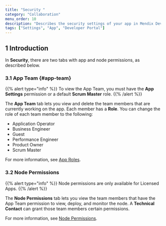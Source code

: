 ```yaml
---
title: "Security "
category: "Collaboration"
menu_order: 10
description: "Describes the security settings of your app in Mendix Developer Portal."
tags: ["Settings", "App", "Developer Portal"]
---
```


## 1 Introduction

In **Security**, there are two tabs with app and node permissions, as described below.

### 3.1 App Team {#app-team}

{{% alert type="info" %}}
To view the App Team, you must have the **App Settings** permission or a default **Scrum Master** role.
{{% /alert %}}

The **App Team** tab lets you view and delete the team members that are currently working on the app. Each member has a **Role**. You can change the role of each team member to the following:

* Application Operator
* Business Engineer
* Guest
* Performance Engineer
* Product Owner
* Scrum Master

For more information, see [App Roles](../collaborate/app-roles).

### 3.2 Node Permissions

{{% alert type="info" %}}
Node permissions are only available for Licensed Apps.
{{% /alert %}}

The **Node Permissions** tab lets you view the team members that have the App Team permission to view, deploy, and monitor the node.  A **Technical Contact** can grant those team members certain permissions.

For more information, see [Node Permissions](/developerportal/deploy/node-permissions).
